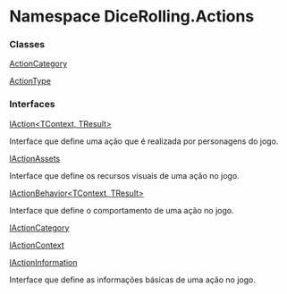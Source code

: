 # <a id="DiceRolling_Actions"></a> Namespace DiceRolling.Actions

### Classes

 [ActionCategory](DiceRolling.Actions.ActionCategory.md)

 [ActionType](DiceRolling.Actions.ActionType.md)

### Interfaces

 [IAction<TContext, TResult\>](DiceRolling.Actions.IAction\-2.md)

Interface que define uma ação que é realizada por personagens do jogo.

 [IActionAssets](DiceRolling.Actions.IActionAssets.md)

Interface que define os recursos visuais de uma ação no jogo.

 [IActionBehavior<TContext, TResult\>](DiceRolling.Actions.IActionBehavior\-2.md)

Interface que define o comportamento de uma ação no jogo.

 [IActionCategory](DiceRolling.Actions.IActionCategory.md)

 [IActionContext](DiceRolling.Actions.IActionContext.md)

 [IActionInformation](DiceRolling.Actions.IActionInformation.md)

Interface que define as informações básicas de uma ação no jogo.

